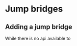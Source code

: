 
# Jump bridges

## Adding a jump bridge
While there is no api available to 
<!--stackedit_data:
eyJoaXN0b3J5IjpbLTE3NTE0NjAxMzJdfQ==
-->